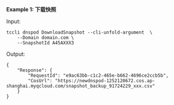 **Example 1: 下载快照**

 

Input: 

```
tccli dnspod DownloadSnapshot --cli-unfold-argument  \
    --Domain domain.com \
    --SnapshotId A45AXXX3
```

Output: 
```
{
    "Response": {
        "RequestId": "e9ac63bb-c1c2-465e-b662-4696ce2ccb5b",
        "CosUrl": "https://newdnspod-1252120672.cos.ap-shanghai.myqcloud.com/snapshot_backup_91724229_xxx.csv"
    }
}
```

